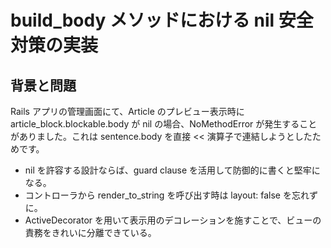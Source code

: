 # build_body メソッドにおける nil 安全対策の実装

## 背景と問題

Rails アプリの管理画面にて、Article のプレビュー表示時に article_block.blockable.body が nil の場合、NoMethodError が発生することがありました。これは sentence.body を直接 << 演算子で連結しようとしたためです。


- nil を許容する設計ならば、guard clause を活用して防御的に書くと堅牢になる。
- コントローラから render_to_string を呼び出す時は layout: false を忘れずに。
- ActiveDecorator を用いて表示用のデコレーションを施すことで、ビューの責務をきれいに分離できている。